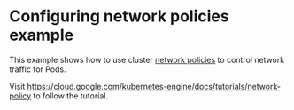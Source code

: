 # Configuring network policies example

This example shows how to use cluster [network policies](https://cloud.google.com/kubernetes-engine/docs/how-to/network-policy)
to control network traffic for Pods.

Visit https://cloud.google.com/kubernetes-engine/docs/tutorials/network-policy
to follow the tutorial.
